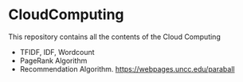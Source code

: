 # CloudComputing
This repository contains all the contents of the Cloud Computing

- TFIDF, IDF, Wordcount
- PageRank Algorithm
- Recommendation Algorithm. https://webpages.uncc.edu/paraball
